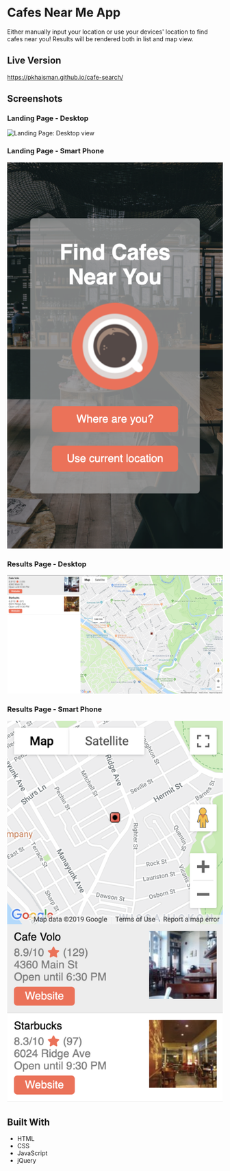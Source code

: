 # Cafes Near Me App

Either manually input your location or use your devices' location to find cafes near you! Results will be rendered both in list and map view.

## Live Version

https://pkhaisman.github.io/cafe-search/

## Screenshots

### Landing Page - Desktop

![Landing Page: Desktop view](https://raw.githubusercontent.com/pkhaisman/cafe-search/master/photos/screenshots/landing-page.png)

### Landing Page - Smart Phone

![Landing Page: Smart Phone view](https://raw.githubusercontent.com/pkhaisman/cafe-search/master/photos/screenshots/landing-page-smart-phone.png)

### Results Page - Desktop

![Results Page: Desktop view](https://raw.githubusercontent.com/pkhaisman/cafe-search/master/photos/screenshots/results-page-desktop.png)

### Results Page - Smart Phone

![Results Page: Smartphone View](https://raw.githubusercontent.com/pkhaisman/cafe-search/master/photos/screenshots/results-page-smart-phone.png)

## Built With

* HTML
* CSS
* JavaScript
* jQuery
